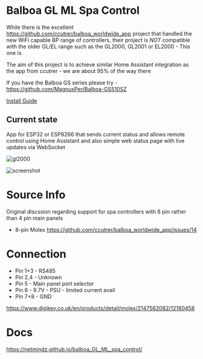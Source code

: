 # Balboa GL ML Spa Control

While there is the excellent https://github.com/ccutrer/balboa_worldwide_app project that handled the new WiFi capable BP range of controllers, their project is *NOT* compatible with the older GL/EL range such as the GL2000, GL2001 or EL2000 - This one is.

The aim of this project is to achieve similar Home Assistant integration as the app from ccutrer - we are about 95% of the way there

If you have the Balboa GS series please try - https://github.com/MagnusPer/Balboa-GS510SZ

[Install Guide](https://github.com/netmindz/balboa_GL_ML_spa_control/wiki/Install-Guide)

## Current state
App for ESP32 or ESP8266 that sends current status and allows remote control using Home Assistant and also simple web status page with live updates via WebSocket

![gl2000](GL2000_pcb_2.jpg)

![screenshot](Screenshot.png)

# Source Info
Original discssion regarding support for spa controllers with 8 pin rather than 4 pin main panels
* 8-pin Molex https://github.com/ccutrer/balboa_worldwide_app/issues/14


# Connection
* Pin 1+3 - RS485
* Pin 2,4 - Unknown
* Pin 5 - Main panel port selector
* Pin 6   - 9.7V - PSU - limited current avail
* Pin 7+8 - GND

https://www.digikey.co.uk/en/products/detail/molex/2147562082/12180458

# Docs
https://netmindz.github.io/balboa_GL_ML_spa_control/
